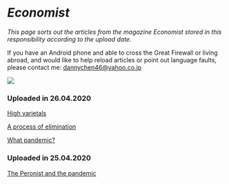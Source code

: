 # _Economist_

*This page sorts out the articles from the magazine *Economist* stored in this responsibility according to the upload date.*

If you have an Android phone and able to cross the Great Firewall or living abroad, and would like to help reload articles or point out language faults, please contact me: dannychen46@yahoo.co.jp 

<img src="https://cdn.jsdelivr.net/gh/chch455/tuchuang/2020/04/25/6c61cd74dca63bc4db7058c37a8b4d3f.png">
   
### Uploaded in 26.04.2020
[High varietals](2020_0426_01.md)

[A process of elimination](2020_0426_02.md)

[What pandemic?](2020_0426_03.md)
### Uploaded in 25.04.2020
[The Peronist and the pandemic](2020_0425_02.md)

